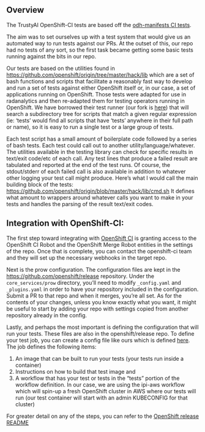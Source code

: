 ## Overview
The TrustyAI OpenShift-CI tests are based off the [odh-manifests CI tests](https://github.com/opendatahub-io/odh-manifests/tree/master/tests).

The aim was to set ourselves up with a test system that would give us an automated way to run tests against our PRs.  At the outset of this, our repo had no tests of any sort, so the first task became getting some basic tests running against the bits in our repo.

Our tests are based on the utilities found in https://github.com/openshift/origin/tree/master/hack/lib which are a set of bash functions and scripts that facilitate a reasonably fast way to develop and run a set of tests against either OpenShift itself or, in our case, a set of applications running on OpenShift.  Those tests were adapted for use in radanalytics and then re-adapted them for testing operators running in OpenShift.  We have borrowed their test runner (our fork is [here](https://github.com/opendatahub-io/peak)) that will search a subdirectory tree for scripts that match a given regular expression (ie:  ‘tests’ would find all scripts that have ‘tests’ anywhere in their full path or name), so it is easy to run a single test or a large group of tests.

Each test script has a small amount of boilerplate code followed by a series of bash tests.  Each test could call out to another utility/language/whatever.  The utilities available in the testing library can check for specific results in text/exit code/etc of each call.  Any test lines that produce a failed result are tabulated and reported at the end of the test runs.  Of course, the stdout/stderr of each failed call is also available in addition to whatever other logging your test call might produce.  Here’s what I would call the main building block of the tests:  https://github.com/openshift/origin/blob/master/hack/lib/cmd.sh It defines what amount to wrappers around whatever calls you want to make in your tests and handles the parsing of the result text/exit codes.

## Integration with OpenShift-CI:

The first step toward integrating with [OpenShift CI](https://github.com/openshift/release) is granting access to the OpenShift CI Robot and the OpenShift Merge Robot entities in the settings of the repo.  Once that is complete, you can contact the openshift-ci team and they will set up the necessary webhooks in the target repo.

Next is the prow configuration.  The configuration files are kept in the https://github.com/openshift/release repository.  Under the `core_services/prow` directory, you’ll need to modify `_config.yaml` and `_plugins.yaml` in order to have your repository included in the configuration.  Submit a PR to that repo and when it merges, you’re all set.  As for the contents of your changes, unless you know exactly what you want, it might be useful to start by adding your repo with settings copied from another repository already in the config.

Lastly, and perhaps the most important is defining the configuration that will run your tests.  These files are also in the openshift/release repo.  To define your test job, you can create a config file like ours which is defined [here](https://github.com/openshift/release/blob/master/ci-operator/config/opendatahub-io/odh-manifests/opendatahub-io-odh-manifests-master.yaml).  The job defines the following items:  
1) An image that can be built to run your tests (your tests run inside a container) 
2) Instructions on how to build that test image and 
3) A workflow that has your test or tests in the “tests” portion of the workflow definition.  In our case, we are using the ipi-aws workflow which will spin-up a fresh OpenShift cluster in AWS where our tests will run (our test container will start with an admin KUBECONFIG for that cluster)

For greater detail on any of the steps, you can refer to the [OpenShift release README](https://github.com/openshift/release/blob/master/README.md)
